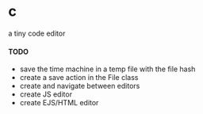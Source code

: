 # c
a tiny code editor

#### TODO

- save the time machine in a temp file with the file hash
- create a save action in the File class
- create and navigate between editors
- create JS editor
- create EJS/HTML editor
